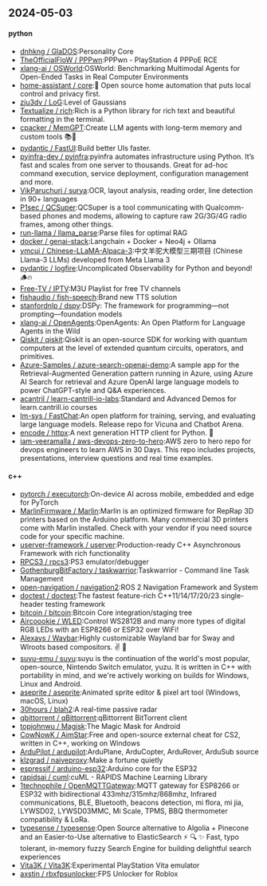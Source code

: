 ## 2024-05-03

#### python
* [dnhkng / GlaDOS](https://github.com/dnhkng/GlaDOS):Personality Core
* [TheOfficialFloW / PPPwn](https://github.com/TheOfficialFloW/PPPwn):PPPwn - PlayStation 4 PPPoE RCE
* [xlang-ai / OSWorld](https://github.com/xlang-ai/OSWorld):OSWorld: Benchmarking Multimodal Agents for Open-Ended Tasks in Real Computer Environments
* [home-assistant / core](https://github.com/home-assistant/core):🏡 Open source home automation that puts local control and privacy first.
* [zju3dv / LoG](https://github.com/zju3dv/LoG):Level of Gaussians
* [Textualize / rich](https://github.com/Textualize/rich):Rich is a Python library for rich text and beautiful formatting in the terminal.
* [cpacker / MemGPT](https://github.com/cpacker/MemGPT):Create LLM agents with long-term memory and custom tools 📚🦙
* [pydantic / FastUI](https://github.com/pydantic/FastUI):Build better UIs faster.
* [pyinfra-dev / pyinfra](https://github.com/pyinfra-dev/pyinfra):pyinfra automates infrastructure using Python. It’s fast and scales from one server to thousands. Great for ad-hoc command execution, service deployment, configuration management and more.
* [VikParuchuri / surya](https://github.com/VikParuchuri/surya):OCR, layout analysis, reading order, line detection in 90+ languages
* [P1sec / QCSuper](https://github.com/P1sec/QCSuper):QCSuper is a tool communicating with Qualcomm-based phones and modems, allowing to capture raw 2G/3G/4G radio frames, among other things.
* [run-llama / llama_parse](https://github.com/run-llama/llama_parse):Parse files for optimal RAG
* [docker / genai-stack](https://github.com/docker/genai-stack):Langchain + Docker + Neo4j + Ollama
* [ymcui / Chinese-LLaMA-Alpaca-3](https://github.com/ymcui/Chinese-LLaMA-Alpaca-3):中文羊驼大模型三期项目 (Chinese Llama-3 LLMs) developed from Meta Llama 3
* [pydantic / logfire](https://github.com/pydantic/logfire):Uncomplicated Observability for Python and beyond! 🪵🔥
* [Free-TV / IPTV](https://github.com/Free-TV/IPTV):M3U Playlist for free TV channels
* [fishaudio / fish-speech](https://github.com/fishaudio/fish-speech):Brand new TTS solution
* [stanfordnlp / dspy](https://github.com/stanfordnlp/dspy):DSPy: The framework for programming—not prompting—foundation models
* [xlang-ai / OpenAgents](https://github.com/xlang-ai/OpenAgents):OpenAgents: An Open Platform for Language Agents in the Wild
* [Qiskit / qiskit](https://github.com/Qiskit/qiskit):Qiskit is an open-source SDK for working with quantum computers at the level of extended quantum circuits, operators, and primitives.
* [Azure-Samples / azure-search-openai-demo](https://github.com/Azure-Samples/azure-search-openai-demo):A sample app for the Retrieval-Augmented Generation pattern running in Azure, using Azure AI Search for retrieval and Azure OpenAI large language models to power ChatGPT-style and Q&A experiences.
* [acantril / learn-cantrill-io-labs](https://github.com/acantril/learn-cantrill-io-labs):Standard and Advanced Demos for learn.cantrill.io courses
* [lm-sys / FastChat](https://github.com/lm-sys/FastChat):An open platform for training, serving, and evaluating large language models. Release repo for Vicuna and Chatbot Arena.
* [encode / httpx](https://github.com/encode/httpx):A next generation HTTP client for Python. 🦋
* [iam-veeramalla / aws-devops-zero-to-hero](https://github.com/iam-veeramalla/aws-devops-zero-to-hero):AWS zero to hero repo for devops engineers to learn AWS in 30 Days. This repo includes projects, presentations, interview questions and real time examples.

#### c++
* [pytorch / executorch](https://github.com/pytorch/executorch):On-device AI across mobile, embedded and edge for PyTorch
* [MarlinFirmware / Marlin](https://github.com/MarlinFirmware/Marlin):Marlin is an optimized firmware for RepRap 3D printers based on the Arduino platform. Many commercial 3D printers come with Marlin installed. Check with your vendor if you need source code for your specific machine.
* [userver-framework / userver](https://github.com/userver-framework/userver):Production-ready C++ Asynchronous Framework with rich functionality
* [RPCS3 / rpcs3](https://github.com/RPCS3/rpcs3):PS3 emulator/debugger
* [GothenburgBitFactory / taskwarrior](https://github.com/GothenburgBitFactory/taskwarrior):Taskwarrior - Command line Task Management
* [open-navigation / navigation2](https://github.com/open-navigation/navigation2):ROS 2 Navigation Framework and System
* [doctest / doctest](https://github.com/doctest/doctest):The fastest feature-rich C++11/14/17/20/23 single-header testing framework
* [bitcoin / bitcoin](https://github.com/bitcoin/bitcoin):Bitcoin Core integration/staging tree
* [Aircoookie / WLED](https://github.com/Aircoookie/WLED):Control WS2812B and many more types of digital RGB LEDs with an ESP8266 or ESP32 over WiFi!
* [Alexays / Waybar](https://github.com/Alexays/Waybar):Highly customizable Wayland bar for Sway and Wlroots based compositors. ✌️ 🎉
* [suyu-emu / suyu](https://github.com/suyu-emu/suyu):suyu is the continuation of the world's most popular, open-source, Nintendo Switch emulator, yuzu. It is written in C++ with portability in mind, and we're actively working on builds for Windows, Linux and Android.
* [aseprite / aseprite](https://github.com/aseprite/aseprite):Animated sprite editor & pixel art tool (Windows, macOS, Linux)
* [30hours / blah2](https://github.com/30hours/blah2):A real-time passive radar
* [qbittorrent / qBittorrent](https://github.com/qbittorrent/qBittorrent):qBittorrent BitTorrent client
* [topjohnwu / Magisk](https://github.com/topjohnwu/Magisk):The Magic Mask for Android
* [CowNowK / AimStar](https://github.com/CowNowK/AimStar):Free and open-source external cheat for CS2, written in C++, working on Windows
* [ArduPilot / ardupilot](https://github.com/ArduPilot/ardupilot):ArduPlane, ArduCopter, ArduRover, ArduSub source
* [klzgrad / naiveproxy](https://github.com/klzgrad/naiveproxy):Make a fortune quietly
* [espressif / arduino-esp32](https://github.com/espressif/arduino-esp32):Arduino core for the ESP32
* [rapidsai / cuml](https://github.com/rapidsai/cuml):cuML - RAPIDS Machine Learning Library
* [1technophile / OpenMQTTGateway](https://github.com/1technophile/OpenMQTTGateway):MQTT gateway for ESP8266 or ESP32 with bidirectional 433mhz/315mhz/868mhz, Infrared communications, BLE, Bluetooth, beacons detection, mi flora, mi jia, LYWSD02, LYWSD03MMC, Mi Scale, TPMS, BBQ thermometer compatibility & LoRa.
* [typesense / typesense](https://github.com/typesense/typesense):Open Source alternative to Algolia + Pinecone and an Easier-to-Use alternative to ElasticSearch ⚡ 🔍 ✨ Fast, typo tolerant, in-memory fuzzy Search Engine for building delightful search experiences
* [Vita3K / Vita3K](https://github.com/Vita3K/Vita3K):Experimental PlayStation Vita emulator
* [axstin / rbxfpsunlocker](https://github.com/axstin/rbxfpsunlocker):FPS Unlocker for Roblox
